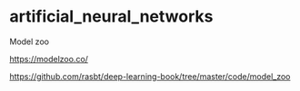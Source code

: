 # artificial_neural_networks

Model zoo

https://modelzoo.co/

https://github.com/rasbt/deep-learning-book/tree/master/code/model_zoo


